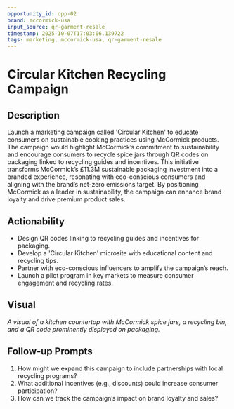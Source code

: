 ```yaml
---
opportunity_id: opp-02
brand: mccormick-usa
input_source: qr-garment-resale
timestamp: 2025-10-07T17:03:06.139722
tags: marketing, mccormick-usa, qr-garment-resale
---
```


# Circular Kitchen Recycling Campaign

## Description

Launch a marketing campaign called 'Circular Kitchen' to educate consumers on sustainable cooking practices using McCormick products. The campaign would highlight McCormick’s commitment to sustainability and encourage consumers to recycle spice jars through QR codes on packaging linked to recycling guides and incentives. This initiative transforms McCormick’s £11.3M sustainable packaging investment into a branded experience, resonating with eco-conscious consumers and aligning with the brand’s net-zero emissions target. By positioning McCormick as a leader in sustainability, the campaign can enhance brand loyalty and drive premium product sales.

## Actionability

- Design QR codes linking to recycling guides and incentives for packaging.
- Develop a 'Circular Kitchen' microsite with educational content and recycling tips.
- Partner with eco-conscious influencers to amplify the campaign’s reach.
- Launch a pilot program in key markets to measure consumer engagement and recycling rates.

## Visual

*A visual of a kitchen countertop with McCormick spice jars, a recycling bin, and a QR code prominently displayed on packaging.*

## Follow-up Prompts

1. How might we expand this campaign to include partnerships with local recycling programs?
2. What additional incentives (e.g., discounts) could increase consumer participation?
3. How can we track the campaign’s impact on brand loyalty and sales?
